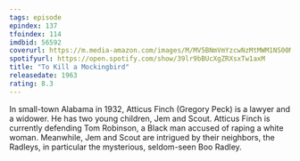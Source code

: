 ```yaml
---
tags: episode
epindex: 137
tfoindex: 114
imdbid: 56592
coverurl: https://m.media-amazon.com/images/M/MV5BNmVmYzcwNzMtMWM1NS00MWIyLThlMDEtYzUwZDgzODE1NmE2XkEyXkFqcGdeQXVyNzkwMjQ5NzM@._V1_SX202_CR0,0,202,300_.jpg
spotifyurl: https://open.spotify.com/show/39lr9bBUcXgZRXsxTw1axM
title: "To Kill a Mockingbird"
releasedate: 1963
rating: 8.3
---
```


In small-town Alabama in 1932, Atticus Finch (Gregory Peck) is a lawyer and a widower. He has two young children, Jem and Scout. Atticus Finch is currently defending Tom Robinson, a Black man accused of raping a white woman. Meanwhile, Jem and Scout are intrigued by their neighbors, the Radleys, in particular the mysterious, seldom-seen Boo Radley.